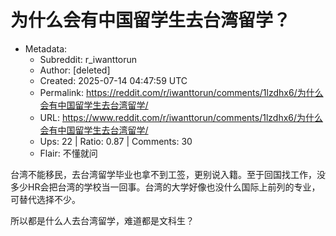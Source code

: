 # 为什么会有中国留学生去台湾留学？

- Metadata:
  - Subreddit: r_iwanttorun
  - Author: [deleted]
  - Created: 2025-07-14 04:47:59 UTC
  - Permalink: https://reddit.com/r/iwanttorun/comments/1lzdhx6/为什么会有中国留学生去台湾留学/
  - URL: https://www.reddit.com/r/iwanttorun/comments/1lzdhx6/为什么会有中国留学生去台湾留学/
  - Ups: 22 | Ratio: 0.87 | Comments: 30
  - Flair: 不懂就问


台湾不能移民，去台湾留学毕业也拿不到工签，更别说入籍。至于回国找工作，没多少HR会把台湾的学校当一回事。台湾的大学好像也没什么国际上前列的专业，可替代选择不少。

所以都是什么人去台湾留学，难道都是文科生？

